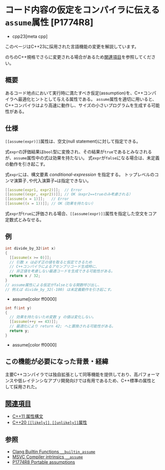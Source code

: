 # コード内容の仮定をコンパイラに伝える`assume`属性 [P1774R8]
* cpp23[meta cpp]

<!-- start lang caution -->

このページはC++23に採用された言語機能の変更を解説しています。

のちのC++規格でさらに変更される場合があるため[関連項目](#relative-page)を参照してください。

<!-- last lang caution -->

## 概要
あるコード地点において実行時に満たすべき仮定(assumption)を、C++コンパイラへ最適化ヒントとして与える属性である。
`assume`属性を適切に用いると、C++コンパイラはより高速に動作し、サイズの小さいプログラムを生成する可能性がある。


## 仕様
`[[assume(expr)]]`属性は、空文(null statement)に対して指定できる。

式`expr`の評価結果は`bool`型に変換され、その結果が`true`であるとみなされるが、`assume`属性中の式は効果を持たない。
式`expr`が`false`になる場合は、未定義の動作を引き起こす。

式`expr`には、構文要素 _conditional-expression_ を指定する。
トップレベルのコンマ演算子`,`や代入演算子`=`は指定できない。

```cpp
[[assume(expr1, expr2)]];  // Error
[[assume((expr, expr2))]]; // OK（expr2==trueのみ考慮される）
[[assume(x = 1)]];   // Error
[[assume((x = 1))]]; // OK（効果を持たない）
```

式`expr`が`true`に評価される場合、`[[assume(expr)]]`属性を指定した空文をコア定数式とみなせる。


## 例
```cpp
int divide_by_32(int x)
{
  [[assume(x >= 0)]];
  // 引数 x は必ず正の値を取ると仮定できるため
  // C++コンパイラによるアセンブリコード生成時に、
  // 非正値を考慮しない最適コードを生成できる可能性がある。
  return x / 32;
}
// assume属性による仮定がfalseとなる関数呼び出し、
// 例えば divide_by_32(-100) は未定義動作を引き起こす。
```
* assume[color ff0000]

```cpp
int f(int y)
{
  // 効果を持たないため変数 y の値は変化しない。
  [[assume(++y == 43)]];
  // 最適化により return 42; へと置換される可能性がある。
  return y;
}
```
* assume[color ff0000]


## この機能が必要になった背景・経緯
主要C++コンパイラでは独自拡張として同等機能を提供しており、高パフォーマンスや低レイテンシなアプリ開発向けでは有用であるため、C++標準の属性として採用された。


## <a id="relative-page" href="#relative-page">関連項目</a>
- [C++11 属性構文](/lang/cpp11/attributes.md)
- [C++20 `[[likely]]`, `[[unlikely]]`属性](/lang/cpp20/likely_and_unlikely_attributes.md)


## 参照
- [Clang Builtin Functions `__builtin_assume`](https://clang.llvm.org/docs/LanguageExtensions.html)
- [MSVC Compiler intrinsics `__assume`](https://learn.microsoft.com/en-us/cpp/intrinsics/assume)
- [P1774R8 Portable assumptions](https://www.open-std.org/jtc1/sc22/wg21/docs/papers/2022/p1774r8.pdf)
